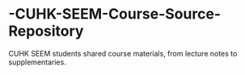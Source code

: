 # -CUHK-SEEM-Course-Source-Repository
CUHK SEEM students shared course materials, from lecture notes to  supplementaries.
